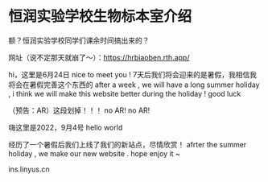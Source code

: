 # 恒润实验学校生物标本室介绍
额？恒润实验学校同学们课余时间搞出来的？


网址（说不定那天就崩了～）：https://hrbiaoben.rth.app/

hi，这里是6月24日
nice to meet you !
7天后我们将会迎来的是暑假，我相信我将会在暑假完善这个东西的
after a week , we will have a long summer holiday , i think we will make this website better during the holiday ! good luck

（预告：AR）这段划掉！！！
no AR! no AR!




嗨这里是2022，9月4号
hello world

经历了一个暑假后我们上线了我们的新站点，尽情欣赏！
afrter the summer holiday , we make our new website . hope enjoy it ~

ins.linyus.cn
